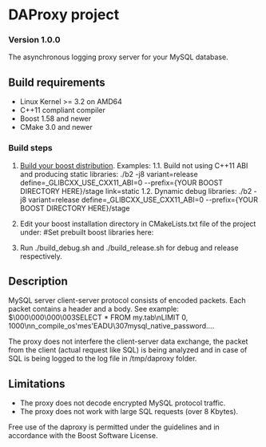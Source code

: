 # DAProxy project
### Version 1.0.0

The asynchronous logging proxy server for your MySQL database.

## Build requirements
* Linux Kernel >= 3.2 on AMD64
* C++11 compliant compiler
* Boost 1.58 and newer
* CMake 3.0 and newer

### Build steps
1. [Build your boost distribution](http://www.boost.org/build/doc/html/bbv2/installation.html). Examples:
1.1. Build not using C++11 ABI and producing static libraries:
./b2 -j8 variant=release define=_GLIBCXX_USE_CXX11_ABI=0 --prefix={YOUR BOOST DIRECTORY HERE}/stage link=static
1.2. Dynamic debug libraries:
./b2 -j8 variant=release define=_GLIBCXX_USE_CXX11_ABI=0 --prefix={YOUR BOOST DIRECTORY HERE}/stage

2. Edit your boost installation directory in CMakeLists.txt file of the project under:
#Set prebuilt boost libraries here:
3. Run ./build_debug.sh and ./build_release.sh for debug and release respectively.

## Description

MySQL server client-server protocol consists of encoded packets. Each packet contains a header and a body. See example:
$\000\000\000\003SELECT * FROM my.tab\nLIMIT 0, 1000\nn_compile_os'mes'EADU\307mysql_native_password....

The proxy does not interfere the client-server data exchange, the packet from the client (actual request like SQL) is being analyzed and in case of SQL is being logged to the log file in /tmp/daproxy folder.

## Limitations
* The proxy does not decode encrypted MySQL protocol traffic.
* The proxy does not work with large SQL requests (over 8 Kbytes).

Free use of the daproxy is permitted under the guidelines and in accordance with the Boost Software License.
